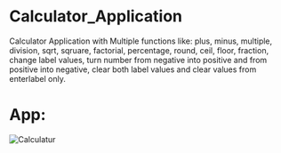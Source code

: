 # Calculator_Application

Calculator Application with Multiple functions like: plus, minus, multiple, 
division, sqrt, sqruare, factorial, percentage, round, ceil, floor, fraction,
change label values, turn number from negative into positive and from positive
into negative, clear both label values and clear values from enterlabel only.

# App:
![Calculatur](https://user-images.githubusercontent.com/106172218/176253620-4cbc3d46-520d-40b4-9fc7-34546a40dead.JPG)

